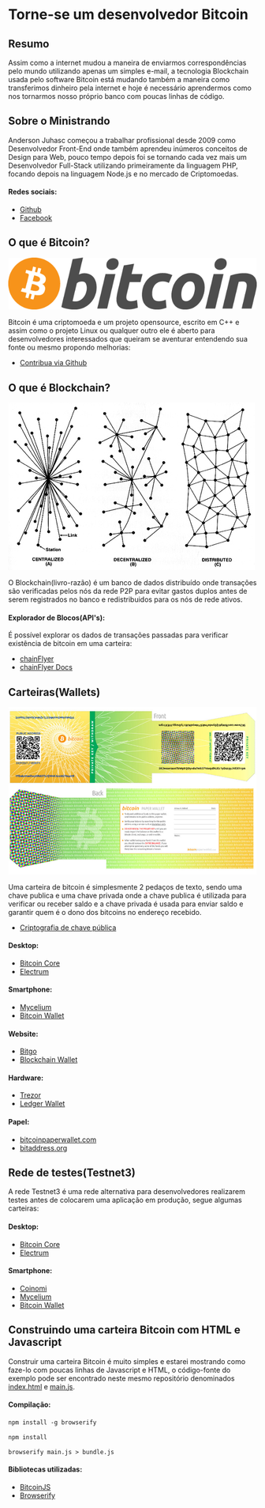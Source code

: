 # Torne-se um desenvolvedor Bitcoin

## Resumo

Assim como a internet mudou a maneira de enviarmos correspondências pelo mundo utilizando apenas um simples e-mail, a tecnologia Blockchain usada pelo software Bitcoin está mudando também a maneira como transferimos dinheiro pela internet e hoje é necessário aprendermos como nos tornarmos nosso próprio banco com poucas linhas de código.

## Sobre o Ministrando

Anderson Juhasc começou a trabalhar profissional desde 2009 como Desenvolvedor Front-End onde também aprendeu inúmeros conceitos de Design para Web, pouco tempo depois foi se tornando cada vez mais um Desenvolvedor Full-Stack utilizando primeiramente da linguagem PHP, focando depois na linguagem Node.js e no mercado de Criptomoedas.

#### Redes sociais:

- [Github](https://github.com/Anderson-Juhasc)
- [Facebook](https://www.facebook.com/anderson.juhasc)

## O que é Bitcoin?

![Bitcoin](/img/bitcoin.png)

Bitcoin é uma criptomoeda e um projeto opensource, escrito em C++ e assim como o projeto Linux ou qualquer outro ele é aberto para desenvolvedores interessados que queiram se aventurar entendendo sua fonte ou mesmo propondo melhorias: 

- [Contribua via Github](https://github.com/bitcoin/bitcoin)

## O que é Blockchain?

![Blockchain](/img/tipos-de-redes.jpg)

O Blockchain(livro-razão) é um banco de dados distribuído onde transações são verificadas pelos nós da rede P2P para evitar gastos duplos antes de serem registrados no banco e redistribuidos para os nós de rede ativos.

#### Explorador de Blocos(API's):

É possível explorar os dados de transações passadas para verificar existência de bitcoin em uma carteira: 

- [chainFlyer](https://chainflyer.bitflyer.jp/)
- [chainFlyer Docs](https://chainflyer.bitflyer.jp/API/docs)

## Carteiras(Wallets)

![Carteiras](/img/paper-wallet.jpg)

Uma carteira de bitcoin é simplesmente 2 pedaços de texto, sendo uma chave publica e uma chave privada onde a chave publica é utilizada para verificar ou receber saldo e a chave privada é usada para enviar saldo e garantir quem é o dono dos bitcoins no endereço recebido.

- [Criptografia de chave pública](https://pt.wikipedia.org/wiki/Criptografia_de_chave_p%C3%BAblica)

#### Desktop:
- [Bitcoin Core](https://bitcoin.org/pt_BR/download)
- [Electrum](https://electrum.org/#home)

#### Smartphone:
- [Mycelium](https://mycelium.com/bitcoinwallet)
- [Bitcoin Wallet](https://play.google.com/store/apps/details?id=de.schildbach.wallet&hl=pt_BR)

#### Website:
- [Bitgo](https://www.bitgo.com/)
- [Blockchain Wallet](https://blockchain.info/pt/wallet)

#### Hardware:
- [Trezor](https://trezor.io/)
- [Ledger Wallet](https://www.ledger.com/)

#### Papel:
- [bitcoinpaperwallet.com](https://bitcoinpaperwallet.com/)
- [bitaddress.org](https://www.bitaddress.org/)

## Rede de testes(Testnet3)

A rede Testnet3 é uma rede alternativa para desenvolvedores realizarem testes antes de colocarem uma aplicação em produção, segue algumas carteiras:

#### Desktop:
- [Bitcoin Core](https://bitcoin.org/pt_BR/download)
- [Electrum](https://electrum.org/#home)

#### Smartphone:
- [Coinomi](https://play.google.com/store/apps/details?id=com.coinomi.wallet)
- [Mycelium](https://play.google.com/store/apps/details?id=com.mycelium.testnetwallet)
- [Bitcoin Wallet](https://play.google.com/store/apps/details?id=de.schildbach.wallet_test)

## Construindo uma carteira Bitcoin com HTML e Javascript

Construir uma carteira Bitcoin é muito simples e estarei mostrando como faze-lo com poucas linhas de Javascript e HTML, o código-fonte do exemplo pode ser encontrado neste mesmo repositório denominados [index.html](https://github.com/Anderson-Juhasc/torne-se-desenvolvedor-bitcoin/blob/master/index.html) e [main.js](https://github.com/Anderson-Juhasc/torne-se-desenvolvedor-bitcoin/blob/master/main.js).

#### Compilação:

```
npm install -g browserify
```

```
npm install
```

```
browserify main.js > bundle.js
```

#### Bibliotecas utilizadas:

- [BitcoinJS](https://github.com/bitcoinjs/bitcoinjs-lib)
- [Browserify](http://browserify.org/)
